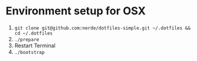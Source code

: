 # Environment setup for OSX

1. `git clone git@github.com:nerde/dotfiles-simple.git ~/.dotfiles && cd ~/.dotfiles`
2. `./prepare`
3. Restart Terminal
4. `./bootstrap`
